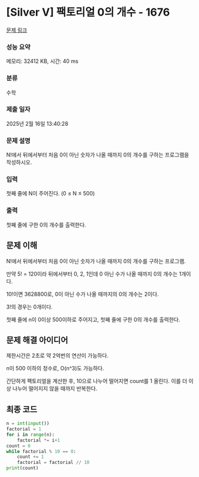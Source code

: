 # [Silver V] 팩토리얼 0의 개수 - 1676 

[문제 링크](https://www.acmicpc.net/problem/1676) 

### 성능 요약

메모리: 32412 KB, 시간: 40 ms

### 분류

수학

### 제출 일자

2025년 2월 16일 13:40:28

### 문제 설명

<p>N!에서 뒤에서부터 처음 0이 아닌 숫자가 나올 때까지 0의 개수를 구하는 프로그램을 작성하시오.</p>

### 입력 

 <p>첫째 줄에 N이 주어진다. (0 ≤ N ≤ 500)</p>

### 출력 

 <p>첫째 줄에 구한 0의 개수를 출력한다.</p>

## 문제 이해

N!에서 뒤에서부터 처음 0이 아닌 숫자가 나올 때까지 0의 개수를 구하는 프로그램.   

만약 5! = 120이라 뒤에서부터 0, 2, 1인데 0 아닌 수가 나올 때까지 0의 개수는 1개이다.   

10!이면 3628800로, 0이 아닌 수가 나올 때까지의 0의 개수는 2이다.   

3!의 경우는 0개이다.   

첫째 줄에 n이 0이상 500이하로 주어지고, 첫째 줄에 구한 0의 개수를 출력한다.   

## 문제 해결 아이디어

제한시간은 2초로 약 2억번의 연산이 가능하다.   

n이 500 이하의 정수로, O(n^3)도 가능하다.   

간단하게 팩토리얼을 계산한 후, 10으로 나누어 떨어지면 count를 1 올린다. 이를 더 이상 나누어 떨어지지 않을 때까지 반복한다.   

## 최종 코드

```python
n = int(input())
factorial = 1
for i in range(n):
    factorial *= i+1
count = 0
while factorial % 10 == 0:
    count += 1
    factorial = factorial // 10
print(count)
```
